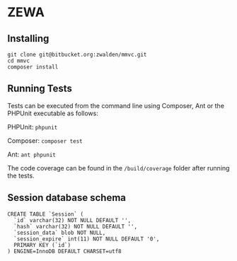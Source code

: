 # ZEWA #


## Installing ##
```
git clone git@bitbucket.org:zwalden/mmvc.git
cd mmvc
composer install
```

## Running Tests ##

Tests can be executed from the command line using Composer, Ant or the PHPUnit executable as follows: 

PHPUnit: `phpunit`

Composer: `composer test`

Ant: `ant phpunit`

The code coverage can be found in the `/build/coverage` folder after running the tests. 

## Session database schema ##
```
CREATE TABLE `Session` (
  `id` varchar(32) NOT NULL DEFAULT '',
  `hash` varchar(32) NOT NULL DEFAULT '',
  `session_data` blob NOT NULL,
  `session_expire` int(11) NOT NULL DEFAULT '0',
  PRIMARY KEY (`id`)
) ENGINE=InnoDB DEFAULT CHARSET=utf8
```